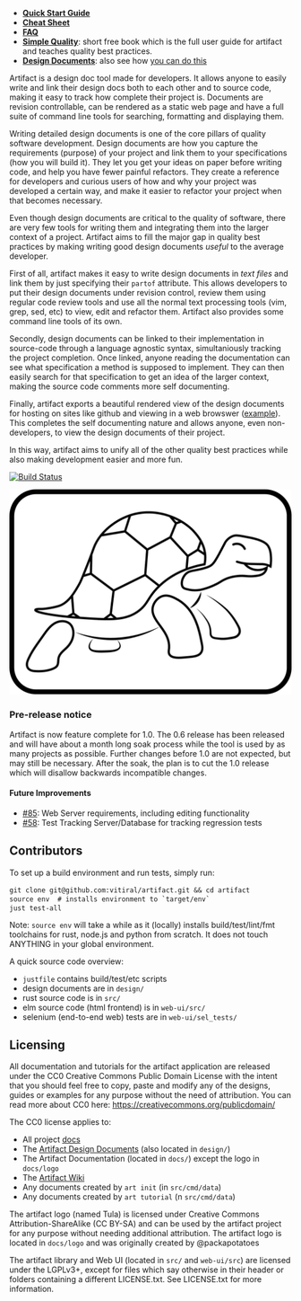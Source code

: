 - **[Quick Start Guide](docs/QuickStart.md)**
- **[Cheat Sheet](docs/CheatSheet.md)**
- **[FAQ](docs/FAQ.md)**
- **[Simple Quality][1]**: short free book which is the full user guide
  for artifact and teaches quality best practices.
- **[Design Documents][2]**: also see how [you can do this][3]

[1]: https://vitiral.gitbooks.io/simple-quality/content/
[2]: http://vitiral.github.io/artifact/#artifacts/REQ-1
[3]: https://github.com/vitiral/artifact/wiki/Exporting-Html

Artifact is a design doc tool made for developers. It allows anyone to
easily write and link their design docs both to each other and to source code,
making it easy to track how complete their project is.
Documents are revision controllable, can be rendered as a static
web page and have a full suite of command line tools for searching,
formatting and displaying them.

Writing detailed design documents is one of the core pillars of quality
software development. Design documents are how you capture the requirements
(purpose) of your project and link them to your specifications (how you will
build it). They let you get your ideas on paper before writing code, and help
you have fewer painful refactors. They create a reference for developers and
curious users of how and why your project was developed a certain way, and make
it easier to refactor your project when that becomes necessary.

Even though design documents are critical to the quality of software, there
are very few tools for writing them and integrating them into the larger context
of a project. Artifact aims to fill the major gap in quality best practices by
making writing good design documents *useful* to the average developer.

First of all, artifact makes it easy to write design documents in *text files*
and link them by just specifying their `partof` attribute. This allows
developers to put their design documents under revision control, review them
using regular code review tools and use all the normal text processing tools
(vim, grep, sed, etc) to view, edit and refactor them. Artifact also provides
some command line tools of its own.

Secondly, design documents can be linked to their implementation in source-code
through a language agnostic syntax, simultaniously tracking the project
completion. Once linked, anyone reading the documentation can see what
specification a method is supposed to implement. They can then easily search
for that specification to get an idea of the larger context, making the source
code comments more self documenting.

Finally, artifact exports a beautiful rendered view of the design documents
for hosting on sites like github and viewing in a web browswer ([example][2]).
This completes the self documenting nature and allows anyone, even
non-developers, to view the design documents of their project.

In this way, artifact aims to unify all of the other quality best practices
while also making development easier and more fun.

[![Build Status](https://travis-ci.org/vitiral/artifact.svg?branch=master)](https://travis-ci.org/vitiral/artifact)

![logo](docs/logo/logo.png)

### Pre-release notice
Artifact is now feature complete for 1.0. The 0.6 release has been released and
will have about a month long soak process while the tool is used by as many
projects as possible. Further changes before 1.0 are not expected, but may
still be necessary. After the soak, the plan is to cut the 1.0 release which
will disallow backwards incompatible changes.

#### Future Improvements
- [#85][10]: Web Server requirements, including editing functionality
- [#58][11]: Test Tracking Server/Database for tracking regression tests

[10]: https://github.com/vitiral/artifact/issues/85
[11]: https://github.com/vitiral/artifact/issues/58

## Contributors
To set up a build environment and run tests, simply run:
```
git clone git@github.com:vitiral/artifact.git && cd artifact
source env  # installs environment to `target/env`
just test-all
```

Note: `source env` will take a while as it (locally) installs
build/test/lint/fmt toolchains for rust, node.js and python from scratch. It
does not touch ANYTHING in your global environment.

A quick source code overview:
- `justfile` contains build/test/etc scripts
- design documents are in `design/`
- rust source code is in `src/`
- elm source code (html frontend) is in `web-ui/src/`
- selenium (end-to-end web) tests are in `web-ui/sel_tests/`

## Licensing
All documentation and tutorials for the artifact application are released under
the CC0 Creative Commons Public Domain License with the intent that you should
feel free to copy, paste and modify any of the designs, guides or examples
for any purpose without the need of attribution. You can read more about CC0 here:
https://creativecommons.org/publicdomain/

The CC0 license applies to:
- All project [docs](docs)
- The [Artifact Design Documents](http://vitiral.github.io/artifact/#artifacts/REQ-1)
    (also located in `design/`)
- The Artifact Documentation (located in `docs/`) except the logo in `docs/logo`
- The [Artifact Wiki](https://github.com/vitiral/artifact/wiki)
- Any documents created by `art init` (in `src/cmd/data`)
- Any documents created by `art tutorial` (n `src/cmd/data`)

The artifact logo (named Tula) is licensed under Creative Commons
Attribution-ShareAlike (CC BY-SA) and can be used by the artifact project for
any purpose without needing additional attribution. The artifact logo is located
in `docs/logo` and was originally created by @packapotatoes

The artifact library and Web UI (located in `src/` and `web-ui/src`) are
licensed under the LGPLv3+, except for files which say otherwise in their
header or folders containing a different LICENSE.txt. See LICENSE.txt for more
information.

